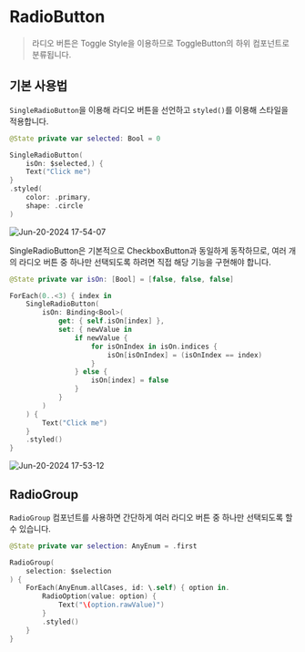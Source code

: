 # RadioButton
> 라디오 버튼은 Toggle Style을 이용하므로 ToggleButton의 하위 컴포넌트로 분류됩니다.

## 기본 사용법
`SingleRadioButton`을 이용해 라디오 버튼을 선언하고 `styled()`를 이용해 스타일을 적용합니다.
```swift
@State private var selected: Bool = 0

SingleRadioButton(
    isOn: $selected,) {
    Text("Click me")
}
.styled(
    color: .primary,
    shape: .circle
)
```
![Jun-20-2024 17-54-07](https://github.com/dodo849/DesignSystemBookApp/assets/71880682/5d2ac62a-6163-49d6-ae4a-fa310bb63f8e)

SingleRadioButton은 기본적으로 CheckboxButton과 동일하게 동작하므로, 여러 개의 라디오 버튼 중 하나만 선택되도록 하려면 직접 해당 기능을 구현해야 합니다.
```swift
@State private var isOn: [Bool] = [false, false, false]

ForEach(0..<3) { index in
    SingleRadioButton(
        isOn: Binding<Bool>(
            get: { self.isOn[index] },
            set: { newValue in
                if newValue {
                    for isOnIndex in isOn.indices {
                        isOn[isOnIndex] = (isOnIndex == index)
                    }
                } else {
                    isOn[index] = false
                }
            }
        )
    ) {
        Text("Click me")
    }
    .styled()
}
```
![Jun-20-2024 17-53-12](https://github.com/dodo849/DesignSystemBookApp/assets/71880682/3164e462-bb8f-4754-a98f-584eb1d60092)



## RadioGroup
`RadioGroup` 컴포넌트를 사용하면 간단하게 여러 라디오 버튼 중 하나만 선택되도록 할 수 있습니다.

```swift 
@State private var selection: AnyEnum = .first

RadioGroup(
    selection: $selection
) {
    ForEach(AnyEnum.allCases, id: \.self) { option in.
        RadioOption(value: option) {
            Text("\(option.rawValue)")
        }
        .styled()
    }
}
```
